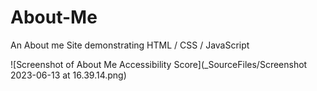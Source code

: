 # About-Me

An About me Site demonstrating HTML / CSS / JavaScript

![Screenshot of About Me Accessibility Score](_SourceFiles/Screenshot 2023-06-13 at 16.39.14.png)